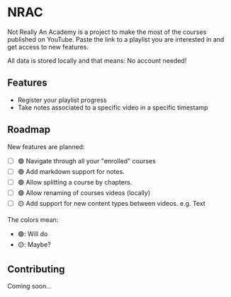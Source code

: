 # NRAC

Not Really An Academy is a project to make the most of the courses published on YouTube. Paste the link to a playlist you are interested in and get access to new features.

All data is stored locally and that means: No account needed!

## Features

- Register your playlist progress
- Take notes associated to a specific video in a specific timestamp

## Roadmap

New features are planned:

- [ ] 🟢 Navigate through all your "enrolled" courses
- [ ] 🟢 Add markdown support for notes.
- [ ] 🟢 Allow splitting a course by chapters.
- [ ] 🟢 Allow renaming of courses videos (locally)
- [ ] 🟡 Add support for new content types between videos. e.g. Text

The colors mean:
- 🟢: Will do
- 🟡: Maybe?

## Contributing

Coming soon...
